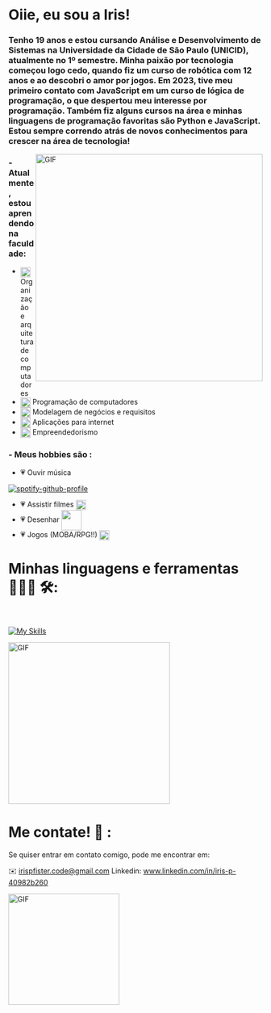 # Oiie, eu sou a Iris!

### Tenho 19 anos e estou cursando Análise e Desenvolvimento de Sistemas na Universidade da Cidade de São Paulo (UNICID), atualmente no 1º semestre. Minha paixão por tecnologia começou logo cedo, quando fiz um curso de robótica com 12 anos e ao descobri o amor por jogos. Em 2023, tive meu primeiro contato com JavaScript em um curso de lógica de programação, o que despertou meu interesse por programação. Também fiz alguns cursos na área e minhas linguagens de programação favoritas são Python e JavaScript. Estou sempre correndo atrás de novos conhecimentos para crescer na área de tecnologia!


<img hight="400" width="450" alt="GIF" align="right" src="https://media.giphy.com/media/v1.Y2lkPTc5MGI3NjExY3BteHo5bmIxZ3JxempkNW9mZmtxZjc5ZHkzMWVkbzQ4b3hqMm5hdCZlcD12MV9zdGlja2Vyc19zZWFyY2gmY3Q9cw/JmOCq0T5qEJyZ3oQj8/giphy.gif">

### - Atualmente, estou aprendendo na faculdade:
- <img hight="10" width="20" align="center" src="https://media3.giphy.com/media/v1.Y2lkPTc5MGI3NjExdHVucm1meXc5OXlkMDE5cHB6ejUxZms5cmMxNzdvMHN4N3p3Zno4dCZlcD12MV9pbnRlcm5hbF9naWZfYnlfaWQmY3Q9cw/0rrazFIa81ovX1ykyZ/giphy.gif"> Organização e arquitetura de computadores
- <img hight="10" width="20" align="center" src="https://media3.giphy.com/media/v1.Y2lkPTc5MGI3NjExdHVucm1meXc5OXlkMDE5cHB6ejUxZms5cmMxNzdvMHN4N3p3Zno4dCZlcD12MV9pbnRlcm5hbF9naWZfYnlfaWQmY3Q9cw/0rrazFIa81ovX1ykyZ/giphy.gif"> Programação de computadores
- <img hight="10" width="20" align="center" src="https://media3.giphy.com/media/v1.Y2lkPTc5MGI3NjExdHVucm1meXc5OXlkMDE5cHB6ejUxZms5cmMxNzdvMHN4N3p3Zno4dCZlcD12MV9pbnRlcm5hbF9naWZfYnlfaWQmY3Q9cw/0rrazFIa81ovX1ykyZ/giphy.gif"> Modelagem de negócios e requisitos
- <img hight="10" width="20" align="center" src="https://media3.giphy.com/media/v1.Y2lkPTc5MGI3NjExdHVucm1meXc5OXlkMDE5cHB6ejUxZms5cmMxNzdvMHN4N3p3Zno4dCZlcD12MV9pbnRlcm5hbF9naWZfYnlfaWQmY3Q9cw/0rrazFIa81ovX1ykyZ/giphy.gif"> Aplicações para internet
- <img hight="10" width="20" align="center" src="https://media3.giphy.com/media/v1.Y2lkPTc5MGI3NjExdHVucm1meXc5OXlkMDE5cHB6ejUxZms5cmMxNzdvMHN4N3p3Zno4dCZlcD12MV9pbnRlcm5hbF9naWZfYnlfaWQmY3Q9cw/0rrazFIa81ovX1ykyZ/giphy.gif"> Empreendedorismo

### - Meus hobbies são : 
- 💗 Ouvir música

[![spotify-github-profile](https://spotify-github-profile.kittinanx.com/api/view?uid=225aocm5uin6oztatlyqmvtuq&cover_image=true&theme=novatorem&show_offline=false&background_color=121212&interchange=true&bar_color=53b14f&bar_color_cover=false)](https://spotify-github-profile.kittinanx.com/api/view?uid=225aocm5uin6oztatlyqmvtuq&redirect=true)
- 💗 Assistir filmes <img hight="10" width="20" align="center" src="https://media.tenor.com/YlX9YBz9FXcAAAAi/ellen-ripley-alien.gif">
- 💗 Desenhar <img hight="30" width="40" align="center" src="https://media.tenor.com/dh1W3uHt_zsAAAAi/emoji-smiley.gif">
- 💗 Jogos (MOBA/RPG!!) <img hight="10" width="20" align="center" src="https://media.tenor.com/HAdTDahjyQEAAAAi/yagami.gif">


# Minhas linguagens e ferramentas 👩🏻‍💻 🛠:

</br>
<p align="center">

[![My Skills](https://skillicons.dev/icons?i=html,aiscript,python,discord,github,windows)](https://skillicons.dev)

<img hight="250" width="320" alt="GIF" align="center" src="https://i.gifer.com/3qVd.gif">
</br>

# Me contate! 📩 :

Se quiser entrar em contato comigo, pode me encontrar em:

✉️ irispfister.code@gmail.com
Linkedin: www.linkedin.com/in/iris-p-40982b260


<img hight="150" width="220" alt="GIF" align="left" src="https://media.giphy.com/media/v1.Y2lkPTc5MGI3NjExZ2djb29pZTd4cXJ1ODI4czJnZGdmeDl1b2Rzc2l4b290OTN3ejdpMSZlcD12MV9zdGlja2Vyc19zZWFyY2gmY3Q9cw/drqmAm0kLnqPVzFB2p/giphy.gif">
